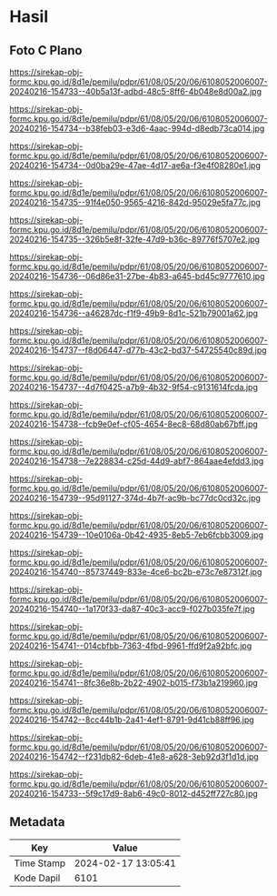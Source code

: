 # Hasil

## Foto C Plano

https://sirekap-obj-formc.kpu.go.id/8d1e/pemilu/pdpr/61/08/05/20/06/6108052006007-20240216-154733--40b5a13f-adbd-48c5-8ff6-4b048e8d00a2.jpg

https://sirekap-obj-formc.kpu.go.id/8d1e/pemilu/pdpr/61/08/05/20/06/6108052006007-20240216-154734--b38feb03-e3d6-4aac-994d-d8edb73ca014.jpg

https://sirekap-obj-formc.kpu.go.id/8d1e/pemilu/pdpr/61/08/05/20/06/6108052006007-20240216-154734--0d0ba29e-47ae-4d17-ae6a-f3e4f08280e1.jpg

https://sirekap-obj-formc.kpu.go.id/8d1e/pemilu/pdpr/61/08/05/20/06/6108052006007-20240216-154735--91f4e050-9565-4216-842d-95029e5fa77c.jpg

https://sirekap-obj-formc.kpu.go.id/8d1e/pemilu/pdpr/61/08/05/20/06/6108052006007-20240216-154735--326b5e8f-32fe-47d9-b36c-89776f5707e2.jpg

https://sirekap-obj-formc.kpu.go.id/8d1e/pemilu/pdpr/61/08/05/20/06/6108052006007-20240216-154736--06d86e31-27be-4b83-a645-bd45c9777610.jpg

https://sirekap-obj-formc.kpu.go.id/8d1e/pemilu/pdpr/61/08/05/20/06/6108052006007-20240216-154736--a46287dc-f1f9-49b9-8d1c-521b79001a62.jpg

https://sirekap-obj-formc.kpu.go.id/8d1e/pemilu/pdpr/61/08/05/20/06/6108052006007-20240216-154737--f8d06447-d77b-43c2-bd37-54725540c89d.jpg

https://sirekap-obj-formc.kpu.go.id/8d1e/pemilu/pdpr/61/08/05/20/06/6108052006007-20240216-154737--4d7f0425-a7b9-4b32-9f54-c9131614fcda.jpg

https://sirekap-obj-formc.kpu.go.id/8d1e/pemilu/pdpr/61/08/05/20/06/6108052006007-20240216-154738--fcb9e0ef-cf05-4654-8ec8-68d80ab67bff.jpg

https://sirekap-obj-formc.kpu.go.id/8d1e/pemilu/pdpr/61/08/05/20/06/6108052006007-20240216-154738--7e228834-c25d-44d9-abf7-864aae4efdd3.jpg

https://sirekap-obj-formc.kpu.go.id/8d1e/pemilu/pdpr/61/08/05/20/06/6108052006007-20240216-154739--95d91127-374d-4b7f-ac9b-bc77dc0cd32c.jpg

https://sirekap-obj-formc.kpu.go.id/8d1e/pemilu/pdpr/61/08/05/20/06/6108052006007-20240216-154739--10e0106a-0b42-4935-8eb5-7eb6fcbb3009.jpg

https://sirekap-obj-formc.kpu.go.id/8d1e/pemilu/pdpr/61/08/05/20/06/6108052006007-20240216-154740--85737449-833e-4ce6-bc2b-e73c7e87312f.jpg

https://sirekap-obj-formc.kpu.go.id/8d1e/pemilu/pdpr/61/08/05/20/06/6108052006007-20240216-154740--1a170f33-da87-40c3-acc9-f027b035fe7f.jpg

https://sirekap-obj-formc.kpu.go.id/8d1e/pemilu/pdpr/61/08/05/20/06/6108052006007-20240216-154741--014cbfbb-7363-4fbd-9961-ffd9f2a92bfc.jpg

https://sirekap-obj-formc.kpu.go.id/8d1e/pemilu/pdpr/61/08/05/20/06/6108052006007-20240216-154741--8fc36e8b-2b22-4902-b015-f73b1a219960.jpg

https://sirekap-obj-formc.kpu.go.id/8d1e/pemilu/pdpr/61/08/05/20/06/6108052006007-20240216-154742--8cc44b1b-2a41-4ef1-8791-9d41cb88ff96.jpg

https://sirekap-obj-formc.kpu.go.id/8d1e/pemilu/pdpr/61/08/05/20/06/6108052006007-20240216-154742--f231db82-6deb-41e8-a628-3eb92d3f1d1d.jpg

https://sirekap-obj-formc.kpu.go.id/8d1e/pemilu/pdpr/61/08/05/20/06/6108052006007-20240216-154733--5f9c17d9-8ab6-49c0-8012-d452ff727c80.jpg


## Metadata

| Key        | Value               |
| ---------- | ------------------- |
| Time Stamp | 2024-02-17 13:05:41 |
| Kode Dapil | 6101                |




